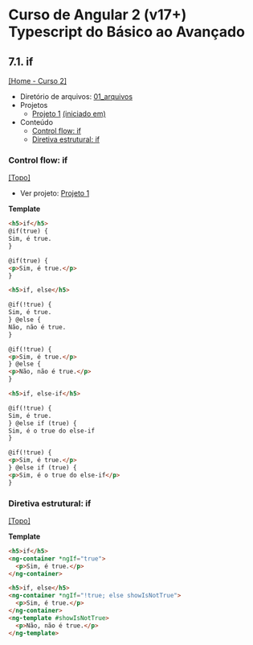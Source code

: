 # Curso de Angular 2 (v17+) Typescript do Básico ao Avançado

## 7.1. if
[[Home - Curso 2]](../../README.md#curso-2)<br />

- Diretório de arquivos: [01_arquivos](./01_arquivos/)
- Projetos
  - [Projeto 1](./01_arquivos/proj_01/) [(iniciado em)](#control-flow-if)
- Conteúdo
  - [Control flow: if](#control-flow-if)
  - [Diretiva estrutural: if](#diretiva-estrutural-if)

### Control flow: if
[[Topo]](#)<br />

- Ver projeto: [Projeto 1](./01_arquivos/proj_01/)

**Template**
```html
<h5>if</h5>
@if(true) {
Sim, é true.
}

@if(true) {
<p>Sim, é true.</p>
}

<h5>if, else</h5>

@if(!true) {
Sim, é true.
} @else {
Não, não é true.
}

@if(!true) {
<p>Sim, é true.</p>
} @else {
<p>Não, não é true.</p>
}

<h5>if, else-if</h5>

@if(!true) {
Sim, é true.
} @else if (true) {
Sim, é o true do else-if
}

@if(!true) {
<p>Sim, é true.</p>
} @else if (true) {
<p>Sim, é o true do else-if</p>
}
```

### Diretiva estrutural: if
[[Topo]](#)<br />

**Template**
```html
<h5>if</h5>
<ng-container *ngIf="true">
  <p>Sim, é true.</p>
</ng-container>

<h5>if, else</h5>
<ng-container *ngIf="!true; else showIsNotTrue">
  <p>Sim, é true.</p>
</ng-container>
<ng-template #showIsNotTrue>
  <p>Não, não é true.</p>
</ng-template>
```
